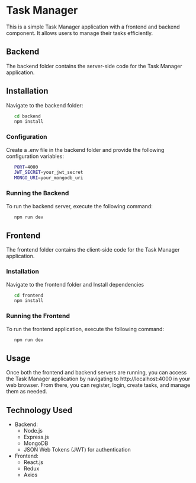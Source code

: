 
# Task Manager

This is a simple Task Manager application with a frontend and backend component. It allows users to manage their tasks efficiently.



## Backend
The backend folder contains the server-side code for the Task Manager application.
## Installation

Navigate to the backend folder: 

```bash
   cd backend
   npm install
```
    
### Configuration
Create a .env file in the backend folder and provide the following configuration variables:

```bash
   PORT=4000
   JWT_SECRET=your_jwt_secret
   MONGO_URI=your_mongodb_uri
```

### Running the Backend
To run the backend server, execute the following command:
```bash
   npm run dev

```
## Frontend
The frontend folder contains the client-side code for the Task Manager application.
### Installation
Navigate to the frontend folder and
Install dependencies 
```bash
   cd frontend
   npm install
```
### Running the Frontend
To run the frontend application, execute the following command:

```bash
   npm run dev
```
## Usage
Once both the frontend and backend servers are running, you can access the Task Manager application by navigating to http://localhost:4000 in your web browser. From there, you can register, login, create tasks, and manage them as needed.
## Technology Used
- Backend:
  - Node.js
  - Express.js
  - MongoDB
  - JSON Web Tokens (JWT) for authentication
- Frontend:
  - React.js 
  - Redux
  - Axios